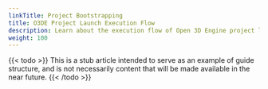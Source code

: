 ```yaml
---
linkTitle: Project Bootstrapping 
title: O3DE Project Launch Execution Flow
description: Learn about the execution flow of Open 3D Engine project launchers and how they load and execute your project's code and Gems.
weight: 100
---
```


{{< todo >}}
This is a stub article intended to serve as an example of guide structure, and is not necessarily content that will be made available in the near future.
{{< /todo >}}
